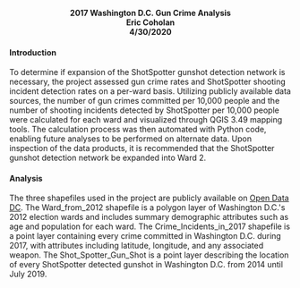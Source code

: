 <p align="center">
  <b>2017 Washington D.C. Gun Crime Analysis</b><br>
  <b>Eric Coholan</b><br>
  <b>4/30/2020</b><br>
</p>


#### Introduction
To determine if expansion of the ShotSpotter gunshot detection network is necessary, the project assessed gun crime rates and ShotSpotter shooting incident detection rates on a per-ward basis. Utilizing publicly available data sources, the number of gun crimes committed per 10,000 people and the number of shooting incidents detected by ShotSpotter per 10,000 people were calculated for each ward and visualized through QGIS 3.49 mapping tools. The calculation process was then automated with Python code, enabling future analyses to be performed on alternate data. Upon inspection of the data products, it is recommended that the ShotSpotter gunshot detection network be expanded into Ward 2.

#### Analysis
The three shapefiles used in the project are publicly available on [Open Data DC](http://opendata.dc.gov). The Ward_from_2012 shapefile is a polygon layer of Washington D.C.'s 2012 election wards and includes summary demographic attributes such as age and population for each ward. The Crime_Incidents_in_2017 shapefile is a point layer containing every crime committed in Washington D.C. during 2017, with attributes including latitude, longitude, and any associated weapon. The Shot_Spotter_Gun_Shot is a point layer describing the location of every ShotSpotter detected gunshot in Washington D.C. from 2014 until July 2019.


